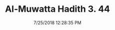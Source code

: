 ---
title        : "Al-Muwatta Hadith 3. 44"
date         : 7/25/2018 12:28:35 PM
draft        : false
type         : "hadith"
layout       : "hadith"
BookCode     : "AMH"
VolumeNumber : "3"
HadithNumber : "44"
categories  :  ["Prayer - Reciting to Oneself behind the Imam when He does not Recite Aloud"]
---